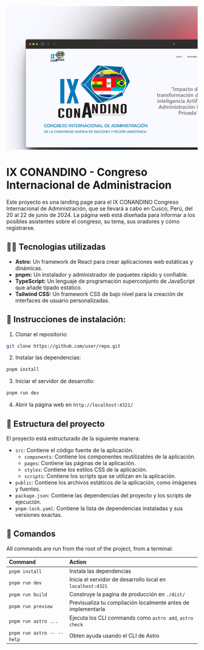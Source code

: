 ![Landing_Page](img/landing_page.png)
# IX CONANDINO - Congreso Internacional de Administracion

Este proyecto es una landing page para el IX CONANDINO Congreso Internacional de Administración, que se llevará a cabo en Cusco, Perú, del 20 al 22 de junio de 2024. La página web está diseñada para informar a los posibles asistentes sobre el congreso, su tema, sus oradores y cómo registrarse.

## 🧑‍💻 Tecnologias utilizadas
- **Astro:** Un framework de React para crear aplicaciones web estáticas y dinámicas.
- **pnpm:** Un instalador y administrador de paquetes rápido y confiable.
- **TypeScript:** Un lenguaje de programación superconjunto de JavaScript que añade tipado estático.
- **Tailwind CSS:** Un framework CSS de bajo nivel para la creación de interfaces de usuario personalizadas.


## 🔨 Instrucciones de instalación:

1. Clonar el repositorio:
```bash
git clone https://github.com/user/repo.git
```
2. Instalar las dependencias:
```bash
pnpm install
```
3. Iniciar el servidor de desarrollo:
```bash
pnpm run dev
```
4. Abrir la página web en `http://localhost:4321/`


## 🚀 Estructura del proyecto

El proyecto está estructurado de la siguiente manera:
* `src`: Contiene el código fuente de la aplicación.
  * `components`: Contiene los componentes reutilizables de la aplicación.
  * `pages`: Contiene las páginas de la aplicación.
  * `styles`: Contiene los estilos CSS de la aplicación.
  * `scripts`: Contiene los scripts que se utilizan en la aplicación.
* `public`: Contiene los archivos estáticos de la aplicación, como imágenes y fuentes.
* `package.json`: Contiene las dependencias del proyecto y los scripts de ejecución.
* `pnpm-lock.yaml`: Contiene la lista de dependencias instaladas y sus versiones exactas.

## 🧞 Comandos

All commands are run from the root of the project, from a terminal:

| Command                   | Action                                           |
| :------------------------ | :----------------------------------------------- |
| `pnpm install`             | Instala las dependencias                            |
| `pnpm run dev`             | Inicia el servidor de desarrollo local en `localhost:4321`      |
| `pnpm run build`           | Construye la pagina de producción en `./dist/`          |
| `pnpm run preview`         | Previsualiza tu compilación localmente antes de implementarla     |
| `pnpm run astro ...`       | Ejecuta los CLI commands como `astro add`, `astro check` |
| `pnpm run astro -- --help` | Obten ayuda usando el CLI de Astro                     |
